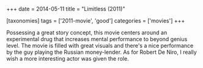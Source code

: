 +++
date = 2014-05-11
title = "Limitless (2011)"

[taxonomies]
tags = ['2011-movie', 'good']
categories = ['movies']
+++

Possessing a great story concept, this movie centers around an
experimental drug that increases mental performance to beyond genius
level. The movie is filled with great visuals and there's a nice
performance by the guy playing the Russian money-lender. As for Robert
De Niro, I really wish a more interesting actor was given the role.
